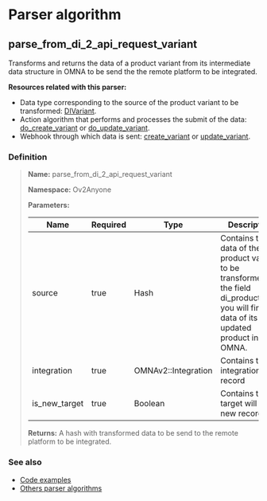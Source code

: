 # Parser algorithm
 
## parse_from_di_2_api_request_variant

Transforms and returns the data of a product variant from its intermediate data structure in OMNA to be send the
the remote platform to be integrated.

**Resources related with this parser:**

* Data type corresponding to the source of the product variant to be transformed: [DIVariant](../data-types/DIVariant.md).
* Action algorithm that performs and processes the submit of the data:
  [do_create_variant](../action-algorithms/do_create_variant.md) or [do_update_variant](../action-algorithms/do_update_variant.md).
* Webhook through which data is sent: [create_variant](../webhooks/overview.md?id=create_variant) or [update_variant](../webhooks/overview.md?id=update_variant).

    
### Definition

> **Name:** parse_from_di_2_api_request_variant
> 
> **Namespace:** Ov2Anyone
>
> **Parameters:**
> 
> | Name | Required | Type | Description |
> | ---- | -------- | ---- | ----------- |
> | source | true | Hash | Contains the data of the product variant to be transformed. In the field di_product_data you will find the data of its updated product in OMNA. |
> | integration | true | OMNAv2::Integration | Contains the integration record |
> | is_new_target | true | Boolean | Contains true if target will be a new record |
>
> **Returns:** A hash with transformed data to be send to the remote platform to be integrated.

### See also
* [Code examples](https://cenit.io/algorithm?f[name][40703][o]=is&f[name][40703][v]=parse_from_di_2_api_request_variant&f[namespace][40840][o]=starts_with&f[namespace][40840][v]=Ov2)
* [Others parser algorithms](overview?id=parse_from_di_2_api_request_variant)